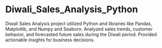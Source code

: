 # Diwali_Sales_Analysis_Python

Diwali Sales Analysis project utilized Python and libraries like Pandas, Matplotlib, and Numpy and Seaborn. Analyzed sales trends, customer behavior, and forecasted future sales during the Diwali period. Provided actionable insights for business decisions.
